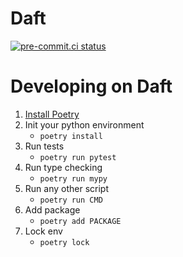 # Daft

[![pre-commit.ci status](https://results.pre-commit.ci/badge/github/Eventual-Inc/Daft/main.svg?badge_token=SFJqvkZzS3uRF1QZnITL3w)](https://results.pre-commit.ci/latest/github/Eventual-Inc/Daft/main?badge_token=SFJqvkZzS3uRF1QZnITL3w)

# Developing on Daft

1. [Install Poetry](https://python-poetry.org/docs/#installation)
2. Init your python environment
    - `poetry install`
3. Run tests
    - `poetry run pytest`
4. Run type checking
    - `poetry run mypy`
5. Run any other script
    - `poetry run CMD`
6. Add package
    - `poetry add PACKAGE`
7. Lock env
    - `poetry lock`
